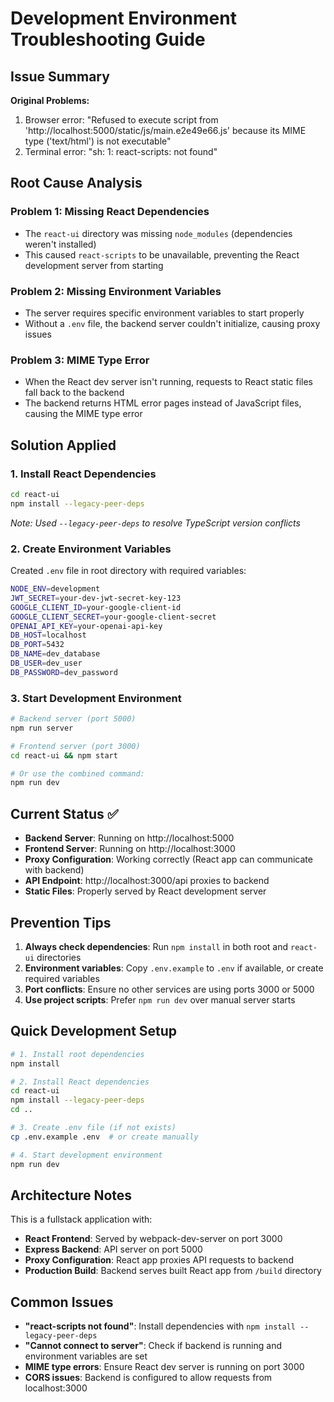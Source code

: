 # Development Environment Troubleshooting Guide

## Issue Summary

**Original Problems:**
1. Browser error: "Refused to execute script from 'http://localhost:5000/static/js/main.e2e49e66.js' because its MIME type ('text/html') is not executable"
2. Terminal error: "sh: 1: react-scripts: not found"

## Root Cause Analysis

### Problem 1: Missing React Dependencies
- The `react-ui` directory was missing `node_modules` (dependencies weren't installed)
- This caused `react-scripts` to be unavailable, preventing the React development server from starting

### Problem 2: Missing Environment Variables
- The server requires specific environment variables to start properly
- Without a `.env` file, the backend server couldn't initialize, causing proxy issues

### Problem 3: MIME Type Error
- When the React dev server isn't running, requests to React static files fall back to the backend
- The backend returns HTML error pages instead of JavaScript files, causing the MIME type error

## Solution Applied

### 1. Install React Dependencies
```bash
cd react-ui
npm install --legacy-peer-deps
```
*Note: Used `--legacy-peer-deps` to resolve TypeScript version conflicts*

### 2. Create Environment Variables
Created `.env` file in root directory with required variables:
```bash
NODE_ENV=development
JWT_SECRET=your-dev-jwt-secret-key-123
GOOGLE_CLIENT_ID=your-google-client-id
GOOGLE_CLIENT_SECRET=your-google-client-secret
OPENAI_API_KEY=your-openai-api-key
DB_HOST=localhost
DB_PORT=5432
DB_NAME=dev_database
DB_USER=dev_user
DB_PASSWORD=dev_password
```

### 3. Start Development Environment
```bash
# Backend server (port 5000)
npm run server

# Frontend server (port 3000)
cd react-ui && npm start

# Or use the combined command:
npm run dev
```

## Current Status ✅

- **Backend Server**: Running on http://localhost:5000
- **Frontend Server**: Running on http://localhost:3000
- **Proxy Configuration**: Working correctly (React app can communicate with backend)
- **API Endpoint**: http://localhost:3000/api proxies to backend
- **Static Files**: Properly served by React development server

## Prevention Tips

1. **Always check dependencies**: Run `npm install` in both root and `react-ui` directories
2. **Environment variables**: Copy `.env.example` to `.env` if available, or create required variables
3. **Port conflicts**: Ensure no other services are using ports 3000 or 5000
4. **Use project scripts**: Prefer `npm run dev` over manual server starts

## Quick Development Setup

```bash
# 1. Install root dependencies
npm install

# 2. Install React dependencies
cd react-ui
npm install --legacy-peer-deps
cd ..

# 3. Create .env file (if not exists)
cp .env.example .env  # or create manually

# 4. Start development environment
npm run dev
```

## Architecture Notes

This is a fullstack application with:
- **React Frontend**: Served by webpack-dev-server on port 3000
- **Express Backend**: API server on port 5000
- **Proxy Configuration**: React app proxies API requests to backend
- **Production Build**: Backend serves built React app from `/build` directory

## Common Issues

- **"react-scripts not found"**: Install dependencies with `npm install --legacy-peer-deps`
- **"Cannot connect to server"**: Check if backend is running and environment variables are set
- **MIME type errors**: Ensure React dev server is running on port 3000
- **CORS issues**: Backend is configured to allow requests from localhost:3000